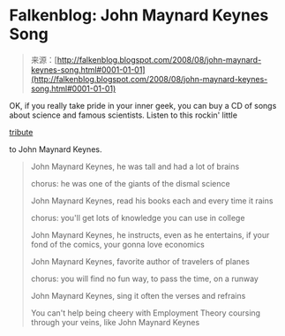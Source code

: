 <!--yml
category: 未分类
date: 2024-05-12 23:01:21
-->

# Falkenblog: John Maynard Keynes Song

> 来源：[http://falkenblog.blogspot.com/2008/08/john-maynard-keynes-song.html#0001-01-01](http://falkenblog.blogspot.com/2008/08/john-maynard-keynes-song.html#0001-01-01)

OK, if you really take pride in your inner geek, you can buy a CD of songs about science and famous scientists. Listen to this rockin' little

[tribute](http://wdykk.blogspot.com/2007/05/what-do-you-know-kid.html)

to John Maynard Keynes.

> John Maynard Keynes, he was tall and had a lot of brains
> 
> chorus: he was one of the giants of the dismal science
> 
> John Maynard Keynes, read his books each and every time it rains
> 
> chorus: you'll get lots of knowledge you can use in college
> 
> John Maynard Keynes, he instructs, even as he entertains,
> if your fond of the comics, your gonna love economics
> 
> John Maynard Keynes, favorite author of travelers of planes
> 
> chorus: you will find no fun way, to pass the time, on a runway
> 
> John Maynard Keynes, sing it often the verses and refrains
> 
> You can't help being cheery with Employment Theory
> coursing through your veins,
> like John Maynard Keynes